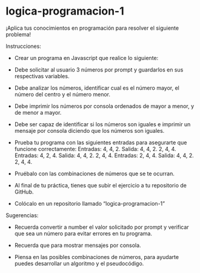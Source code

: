 # logica-programacion-1

¡Aplica tus conocimientos en programación para resolver el siguiente problema!

Instrucciones:

- Crear un programa en Javascript que realice lo siguiente:
- Debe solicitar al usuario 3 números por prompt y guardarlos en sus respectivas variables.

- Debe analizar los números, identificar cual es el número mayor, el número del centro y el número menor.

- Debe imprimir los números por consola ordenados de mayor a menor, y de menor a mayor.

- Debe ser capaz de identificar si los números son iguales e imprimir un mensaje por consola diciendo que los números son iguales.

- Prueba tu programa con las siguientes entradas para asegurarte que funcione correctamente:
Entradas:
4, 4, 2.
Salida:
4, 4, 2.
2, 4, 4.
Entradas: 
4, 2, 4.
Salida:
4, 4, 2.
2, 4, 4.
Entradas: 
2, 4, 4.
Salida:
4, 4, 2.
2, 4, 4.

- Pruébalo con las combinaciones de números que se te ocurran.

- Al final de tu práctica, tienes que subir el ejercicio a tu repositorio de GitHub.

- Colócalo en un repositorio llamado “logica-programacion-1”

Sugerencias:

- Recuerda convertir a number el valor solicitado por prompt y verificar que sea un número para evitar errores en tu programa.

- Recuerda que para mostrar mensajes por consola.

- Piensa en las posibles combinaciones de números, para ayudarte puedes desarrollar un algoritmo y el pseudocódigo.